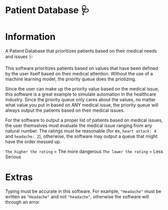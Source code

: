 # Patient Database 🩺


# Information

A Patient Database that prioritizes patients based on their medical needs and issues 🩺

This software prioritizes patients based on values that have been defined by the user itself based on their medical attention. Without the use of a machine learning model, the priority queue does the priotizing.

Since the user can make up the priority value based on the medical issue, this software is a great example to simulate automation in the healthcare industry. Since the priority queue only cares about the values, no matter what value you put in based on ANY medical issue, the priority queue will always output the patients based on their medical issues. 

For the software to output a proper list of patients based on medical issues, the user themselves must evaluate the medical issue ranging from any natural number. The ratings must be reasonable (for ex, `heart attack: 4` and `headache: 2`), otherwise, the software may output a queue that might have the order messed up.

`The higher the rating` = The more dangerous 
`The lower the rating` = Less Serious 



# Extras

Typing must be accurate in this software. For example, `"Headache"` must be written as `"Headache"` and not `"headache"`, otherwise the software will through an error.
